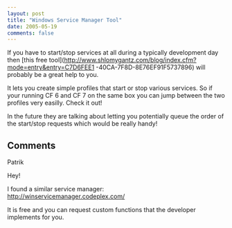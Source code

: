 ```yaml
---
layout: post
title: "Windows Service Manager Tool"
date: 2005-05-19
comments: false
---
```

If you have to start/stop services at all during a typically development day
then [this free
tool](http://www.shlomygantz.com/blog/index.cfm?mode=entry&entry=C7D6FEE1
-40CA-7F8D-8E76EF91F5737896) will probably be a great help to you.  
  
It lets you create simple profiles that start or stop various services. So if
your running CF 6 and CF 7 on the same box you can jump between the two
profiles very easilly. Check it out!  
  
In the future they are talking about letting you potentially queue the order
of the start/stop requests which would be really handy!

## Comments

Patrik

Hey!  
  
I found a similar service manager:  
http://winservicemanager.codeplex.com/  
  
It is free and you can request custom functions that the developer implements
for you.

